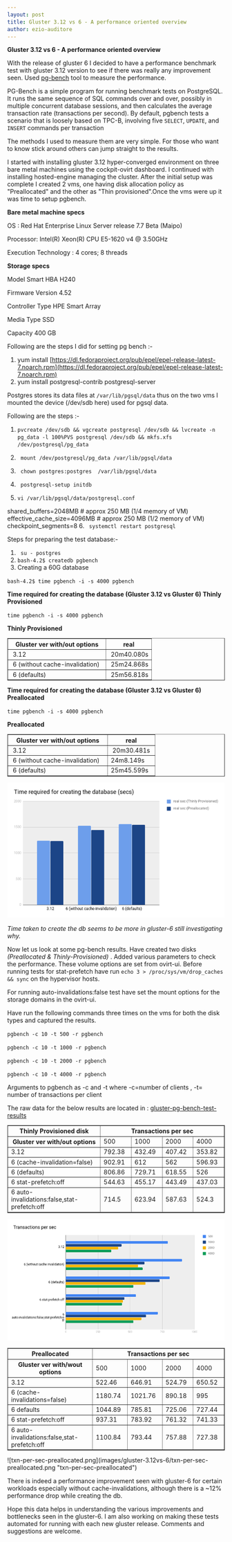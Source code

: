 ```yaml
---
layout: post
title: Gluster 3.12 vs 6 - A performance oriented overview
author: ezio-auditore 
---
```

**Gluster 3.12 vs 6 - A performance oriented overview**

With the release of gluster 6 I decided to have a performance benchmark test with gluster 3.12 version to see if there was really any improvement seen. Used [pg-bench](https://www.postgresql.org/docs/10/pgbench.html) tool to measure the performance. 
 
PG-Bench is a simple program for running benchmark tests on PostgreSQL. It runs the same sequence of SQL commands over and over, possibly in multiple concurrent database sessions, and then calculates the average transaction rate (transactions per second). By default, pgbench tests a scenario that is loosely based on TPC-B, involving five `SELECT`, `UPDATE`, and `INSERT` commands per transaction

The methods I used to measure them are very simple. For those who want to know stick around others can jump straight to the results.

I started with installing gluster 3.12 hyper-converged  environment on three bare metal machines using the cockpit-ovirt dashboard. I continued with installing hosted-engine managing the cluster. After the initial setup was complete I created 2 vms, one having disk allocation policy as "Preallocated" and the other as "Thin provisioned".Once the vms were up it was time to setup pgbench.

**Bare metal machine specs** 

OS  : Red Hat Enterprise Linux Server release 7.7 Beta (Maipo)

Processor: 	Intel(R) Xeon(R) CPU E5-1620 v4 @ 3.50GHz

Execution Technology : 4 cores; 8 threads

**Storage specs**

Model	Smart HBA H240

Firmware Version	4.52

Controller Type	HPE Smart Array

Media Type	SSD

Capacity	400 GB

Following are the steps I did for setting pg bench :-



1. yum install [https://dl.fedoraproject.org/pub/epel/epel-release-latest-7.noarch.rpm](https://dl.fedoraproject.org/pub/epel/epel-release-latest-7.noarch.rpm)
2. yum install postgresql-contrib postgresql-server

Postgres stores its data files at `/var/lib/pgsql/data` thus on the two vms I mounted the device (/dev/sdb here) used for pgsql data. 



Following are the steps :-



1. `pvcreate /dev/sdb && vgcreate postgresql /dev/sdb && lvcreate -n pg_data -l 100%PVS postgresql /dev/sdb && mkfs.xfs /dev/postgresql/pg_data`

2. ` mount /dev/postgresql/pg_data /var/lib/pgsql/data`

3. ` chown postgres:postgres  /var/lib/pgsql/data`

4. ` postgresql-setup initdb`

5. ` vi /var/lib/pgsql/data/postgresql.conf `

shared_buffers=2048MB # approx 250 MB (1/4 memory of VM) 
effective_cache_size=4096MB # approx 250 MB (1/2 memory of VM) 
checkpoint_segments=8
6. ` systemctl restart postgresql`

Steps for preparing the test database:-



1. ` su - postgres`
2. `bash-4.2$ createdb pgbench`
3. Creating a 60G database 

`bash-4.2$ time pgbench -i -s 4000 pgbench`

**Time required for creating the database (Gluster 3.12 vs Gluster 6) Thinly Provisioned**

`time pgbench -i -s 4000 pgbench`

**Thinly Provisioned**

<table border="1">
  <tr>
   <th>Gluster ver with/out options
   </th>
   <th>real
   </th>
  </tr>
  <tr>
   <td>&nbsp;3.12
   </td>
   <td>&nbsp;20m40.080s
   </td>
  </tr>
  <tr>
   <td>&nbsp;6 (without cache-invalidation)&nbsp;&nbsp;
   </td>
   <td>&nbsp;25m24.868s
   </td>
  </tr>
  <tr>
   <td>&nbsp;6 (defaults)
   </td>
   <td>&nbsp;25m56.818s
   </td>
  </tr>
</table>

**Time required for creating the database (Gluster 3.12 vs Gluster 6) Preallocated**

`time pgbench -i -s 4000 pgbench`

**Preallocated**


<table border="1" cellpadding="5">
  <tr>
   <th>Gluster ver with/out options
   </th>
   <th>real
   </th>
  </tr>
  <tr>
   <td>&nbsp;3.12
   </td>
   <td>&nbsp;20m30.481s&nbsp;
   </td>
  </tr>
  <tr>
   <td>&nbsp;6 (without cache-invalidation)&nbsp; &nbsp; 
   </td>
   <td>24m8.149s&nbsp;
   </td>
  </tr>
  <tr>
   <td>&nbsp;6 (defaults)
   </td>
   <td>25m45.599s&nbsp;
   </td>
  </tr>
</table>




![time-required-to-create-db](images/gluster-3.12vs-6/time-required-to-create-db.png "image_tooltip")


*Time taken to create the db seems to be more in gluster-6 still investigating why.*

Now let us look at some pg-bench results. Have created two disks *(Preallocated & Thinly-Provisioned)* . Added various parameters to check the performance. These volume options are set from ovirt-ui. Before running tests for stat-prefetch have run
`echo 3 > /proc/sys/vm/drop_caches && sync` on the hypervisor hosts.
 

For  running auto-invalidations:false test have set the mount options for the storage domains in the ovirt-ui.

Have run the following commands three times on the vms for both the disk types and captured the results.

`pgbench -c 10 -t 500 -r pgbench`

`pgbench -c 10 -t 1000 -r pgbench`

`pgbench -c 10 -t 2000 -r pgbench`

`pgbench -c 10 -t 4000 -r pgbench`

Arguments to pgbench as -c and -t where -c=number of clients , -t= number of transactions per client

The raw data for the below results are located in : [gluster-pg-bench-test-results](https://github.com/ezio-auditore/gluster-pg-bench-test-results)

<table border="1" cellpadding="10">
  <tr>
   <th>Thinly Provisioned disk
   </th>
   <th colspan="4" >Transactions per sec
   </th>
  </tr>
  <tr>
   <th>Gluster ver with/out options
   </th>
   <td>500
   </td>
   <td>1000
   </td>
   <td>2000
   </td>
   <td>4000
   </td>
  </tr>
  <tr>
   <td>3.12
   </td>
   <td>792.38&nbsp;&nbsp;
   </td>
   <td>432.49&nbsp;&nbsp;
   </td>
   <td>407.42&nbsp;&nbsp;
   </td>
   <td>353.82&nbsp;&nbsp;
   </td>
  </tr>
  <tr>
   <td>6 (cache-invalidation=false)
   </td>
   <td>902.91&nbsp;&nbsp;
   </td>
   <td>612&nbsp;&nbsp;
   </td>
   <td>562&nbsp;&nbsp;
   </td>
   <td>596.93&nbsp;&nbsp;
   </td>
  </tr>
  <tr>
   <td>6 (defaults)
   </td>
   <td>806.86&nbsp;&nbsp;
   </td>
   <td>729.71&nbsp;&nbsp;
   </td>
   <td>618.55&nbsp;&nbsp;
   </td>
   <td>526&nbsp;&nbsp;
   </td>
  </tr>
  <tr>
   <td>6 stat-prefetch:off
   </td>
   <td>544.63&nbsp;&nbsp;
   </td>
   <td>455.17&nbsp;&nbsp;
   </td>
   <td>443.49&nbsp;&nbsp;
   </td>
   <td>437.03&nbsp;&nbsp;
   </td>
  </tr>
  <tr>
   <td>6 auto-invalidations:false,stat-prefetch:off&nbsp;&nbsp;
   </td>
   <td>714.5&nbsp;&nbsp;
   </td>
   <td>623.94&nbsp;&nbsp;
   </td>
   <td>587.63&nbsp;&nbsp;
   </td>
   <td>524.3&nbsp;&nbsp;
   </td>
  </tr>
</table>

![txn-per-sec-thinly-provisioned](images/gluster-3.12vs-6/txn-per-sec-thinly-provisioned.png "txn-per-sec-thinly-provisioned")
<table border="1">
  <tr>
   <th>Preallocated
   </th>
   <th colspan="4" >Transactions per sec
   </th>
  </tr>
  <tr>
   <th>Gluster ver with/wout options
   </th>
   <td>500
   </td>
   <td>1000
   </td>
   <td>2000
   </td>
   <td>4000
   </td>
  </tr>
  <tr>
   <td>3.12
   </td>
   <td>522.46 &nbsp; &nbsp;
   </td>
   <td>646.91 &nbsp;&nbsp;
   </td>
   <td>524.79&nbsp;&nbsp;
   </td>
   <td>650.52&nbsp;&nbsp;
   </td>
  </tr>
  <tr>
   <td>6 (cache-invalidations=false)
   </td>
   <td>1180.74&nbsp;&nbsp;
   </td>
   <td>1021.76&nbsp;&nbsp;
   </td>
   <td>890.18&nbsp;&nbsp;
   </td>
   <td>995&nbsp;
   </td>
  </tr>
  <tr>
   <td>6 defaults
   </td>
   <td>1044.89
   </td>
   <td>785.81
   </td>
   <td>725.06
   </td>
   <td>727.44
   </td>
  </tr>
  <tr>
   <td>6 stat-prefetch:off
   </td>
   <td>937.31
   </td>
   <td>783.92
   </td>
   <td>761.32
   </td>
   <td>741.33
   </td>
  </tr>
  <tr>
   <td>6 auto-invalidations:false,stat-prefetch:off&nbsp;
   </td>
   <td>1100.84
   </td>
   <td>793.44
   </td>
   <td>757.88
   </td>
   <td>727.38
   </td>
  </tr>
</table>
![txn-per-sec-preallocated.png](images/gluster-3.12vs-6/txn-per-sec-preallocated.png "txn-per-sec-preallocated")

There is indeed a performance improvement seen with gluster-6 for certain workloads especially without cache-invalidations, although there is a ~12% performance drop while creating the db.




Hope this data helps in understanding the various improvements and bottlenecks seen in the gluster-6. I am also working on making these tests automated for running  with each new gluster release. Comments and suggestions are welcome.
